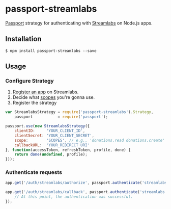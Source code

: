 # passport-streamlabs

[Passport](http://passportjs.org/) strategy for authenticating with [Streamlabs](https://streamlabs.com) on Node.js apps.

## Installation
`$ npm install passport-streamlabs --save`

## Usage
### Configure Strategy
1. [Register an app](https://streamlabs.com/dashboard/#/apps/register) on Streamlabs.
2. Decide what [scopes](https://twitchalerts.readme.io/docs/scopes) you're gonna use.
3. Register the strategy
```js
var StreamlabsStrategy = require('passport-streamlabs').Strategy,
    passport           = require('passport');

passport.use(new StreamlabsStrategy({
    clientID:     'YOUR_CLIENT_ID',
    clientSecret: 'YOUR_CLIENT_SECRET',
    scope:        'SCOPES', // e.g., 'donations.read donations.create' or ['donations.read', 'donations.create']
    callbackURL:  'YOUR_REDIRECT_URI'
}, function(accessToken, refreshToken, profile, done) {
    return done(undefined, profile);
}));
```

### Authenticate requests
```js
app.get('/auth/streamlabs/authorize', passport.authenticate('streamlabs'));

app.get('/auth/streamlabs/callback', passport.authenticate('streamlabs', { failureRedirect: '/auth/streamlabs/authorize' }), function(req, res) {
    // At this point, the authentication was successful.
});
```
